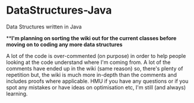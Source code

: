 # DataStructures-Java
Data Structures written in Java

********I'm planning on sorting the wiki out for the current classes before moving on to coding any more data structures******

A lot of the code is over-commented (on purpose) in order to help people looking at the code understand where I'm coming from.
A lot of the comments have ended up in the wiki (same reason) so, there's plenty of repetition but, the wiki is much more in-depth than the comments and includes proofs where applicable.
HMU if you have any questions or if you spot any mistakes or have ideas on optimisation etc, I'm still (and always) learning.
